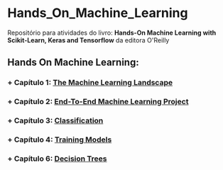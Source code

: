 # Hands_On_Machine_Learning

Repositório para atividades do livro: **Hands-On Machine Learning with Scikit-Learn, Keras and Tensorflow** da editora O'Reilly


## Hands On Machine Learning:

### + Capítulo 1: [The Machine Learning Landscape](https://github.com/rafaelpavan95/Hands_On_Machine_Learning/blob/main/Chapter_1.ipynb)

### + Capítulo 2: [End-To-End Machine Learning Project](https://github.com/rafaelpavan95/Hands_On_Machine_Learning/blob/main/Chapter_2.ipynb)

### + Capítulo 3: [Classification](https://github.com/rafaelpavan95/Hands_On_Machine_Learning/blob/main/Chapter_3.ipynb)

### + Capítulo 4: [Training Models](https://github.com/rafaelpavan95/Hands_On_Machine_Learning/blob/main/Chapter_4.ipynb)

### + Capítulo 6: [Decision Trees](https://github.com/rafaelpavan95/Hands_On_Machine_Learning/blob/main/Chapter_6.ipynb)


